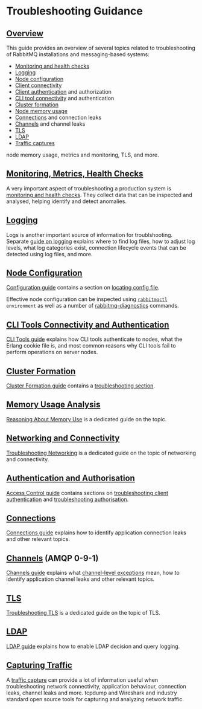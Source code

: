 <!--
Copyright (c) 2007-2019 Pivotal Software, Inc.

All rights reserved. This program and the accompanying materials
are made available under the terms of the under the Apache License,
Version 2.0 (the "License”); you may not use this file except in compliance
with the License. You may obtain a copy of the License at

https://www.apache.org/licenses/LICENSE-2.0

Unless required by applicable law or agreed to in writing, software
distributed under the License is distributed on an "AS IS" BASIS,
WITHOUT WARRANTIES OR CONDITIONS OF ANY KIND, either express or implied.
See the License for the specific language governing permissions and
limitations under the License.
-->

# Troubleshooting Guidance

## <a id="overview" class="anchor" href="#overview">Overview</a>

This guide provides an overview of several topics related to troubleshooting of RabbitMQ installations and
messaging-based systems:

 * [Monitoring and health checks](#monitoring)
 * [Logging](#logging)
 * [Node configuration](#configuration)
 * [Client connectivity](#networking)
 * [Client authentication](#authentication) and authorization
 * [CLI tool connectivity](#cli) and authentication
 * [Cluster formation](#cluster-formation)
 * [Node memory usage](#memory-usage)
 * [Connections](#connections) and connection leaks
 * [Channels](#channels) and channel leaks
 * [TLS](#tls)
 * [LDAP](#ldap)
 * [Traffic captures](#capturing-traffic)

node memory usage, metrics and monitoring,
TLS, and more.


## <a id="monitoring" class="anchor" href="#monitoring">Monitoring, Metrics, Health Checks</a>

A very important aspect of troubleshooting a production system is [monitoring and health checks](/monitoring.html).
They collect data that can be inspected and analysed, helping identify and detect anomalies.

## <a id="logging" class="anchor" href="#logging">Logging</a>

Logs is another important source of information for troublshooting. Separate [guide on logging](/logging.html)
explains where to find log files, how to adjust log levels, what log categories exist, connection
lifecycle events that can be detected using log files, and more.


## <a id="configuration" class="anchor" href="#configuration">Node Configuration</a>

[Configuration guide](/configuration.html) contains a section on [locating config file](/configure.html#verify-configuration-config-file-location).

Effective node configuration can be inspected using <code>[rabbitmqctl](/cli.html) environment</code> as
well as a number of [rabbitmq-diagnostics](/cli.html) commands.


## <a id="cli" class="anchor" href="#cli">CLI Tools Connectivity and Authentication</a>

[CLI Tools guide](/cli.html#erlang-cookie) explains how CLI tools authenticate to nodes, what the Erlang
cookie file is, and most common reasons why CLI tools fail to perform operations on server nodes.


## <a id="cluster-formation" class="anchor" href="#cluster-formation">Cluster Formation</a>

[Cluster Formation guide](/cluster-formation.html) contains a [troubleshooting section](/cluster-formation.html#troubleshooting-cluster-formation).


## <a id="memory-usage" class="anchor" href="#memory-usage">Memory Usage Analysis</a>

[Reasoning About Memory Use](/memory-use.html) is a dedicated guide on the topic.


## <a id="networking" class="anchor" href="#networking">Networking and Connectivity</a>

[Troubleshooting Networking](/troubleshooting-networking.html) is a dedicated guide on the topic of networking and connectivity.


## <a id="authentication" class="anchor" href="#authentication">Authentication and Authorisation</a>

[Access Control guide](/access-control.html) contains sections on [troubleshooting client authentication](/access-control.html#troubleshooting-authn)
and [troubleshooting authorisation](/access-control.html#troubleshooting-authz).


## <a id="connections" class="anchor" href="#connections">Connections</a>

[Connections guide](/connections.html) explains how to identify application connection leaks and other
relevant topics.


## <a id="channels" class="anchor" href="#channels">Channels</a> (AMQP 0-9-1)

[Channels guide](/channels.html) explains what [channel-level exceptions](/channels.html#error-handling) mean,
how to identify application channel leaks and other relevant topics.


## <a id="tls" class="anchor" href="#tls">TLS</a>

[Troubleshooting TLS](/troubleshooting-ssl.html) is a dedicated guide on the topic of TLS.


## <a id="ldap" class="anchor" href="#ldap">LDAP</a>

[LDAP guide](/ldap.html#troubleshooting) explains how to enable LDAP decision and query logging.


## <a id="capturing-traffic" class="anchor" href="#capturing-traffic">Capturing Traffic</a>

A [traffic capture](/amqp-wireshark.html) can provide a lot of information useful when troubleshooting network connectivity, application behaviour,
connection leaks, channel leaks and more. tcpdump and Wireshark and industry standard open source tools
for capturing and analyzing network traffic.
